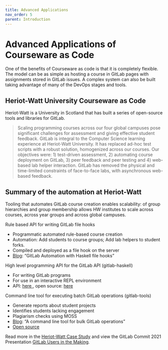 ```yaml
---
title: Advanced Applications
nav_order: 5
parent: Introduction
---
```


# Advanced Applications of Courseware as Code
One of the benefits of Courseware as code is that it is completely flexible. The model can be as simple as hosting a course in GitLab pages with assignments stored in GitLab issues. A complex system can also be built taking advantage of many of the DevOps stages and tools.


## Heriot-Watt University Courseware as Code

Heriot-Watt is a University in Scotland that has built a series of open-source tools and libraries for GitLab.  

>Scaling programming courses across our four global campuses pose significant challenges for assessment and giving effective student feedback. GitLab is integral to the Computer Science learning experience at Heriot-Watt University. It has replaced ad-hoc test scripts with a robust solution, homogenized across our courses.
Our objectives were: 1) test-driven assessment, 2) automating course deployment on GitLab, 3) peer feedback and peer testing and 4) web-based lab helper interaction. GitLab has removed the physical and time-limited constraints of face-to-face labs, with asynchronous web-based feedback.

## Summary of the automation at Heriot-Watt

Tooling that automates GitLab course creation enables scalability: of group hierarchies and group membership allows HW institutes to scale across courses, across year groups and across global campuses.

Rule based API for writing GitLab file hooks
- Programmatic automated rule-based course creation
- Automation: Add students to course groups; Add lab helpers to student forks.
- Compiled and deployed as a file hook on the server
- [Blog](https://www.macs.hw.ac.uk/~rs46/posts/2020-06-06-gitlab-system-hooks.html): “GitLab Automation with Haskell file hooks”


High level programming API for the GitLab API (gitlab-haskell)
- For writing GitLab programs
- For use in an interactive REPL environment
- API: [here ](https://hackage.haskell.org/package/gitlab-haskell), open source: [here](https://gitlab.com/robstewart57/gitlab-haskell)


Command line tool for executing batch GitLab operations (gitlab-tools)
- Generate reports about student projects
- Identifies students lacking engagement
- Plagiarism checks using MOSS
- [Blog](https://www.macs.hw.ac.uk/~rs46/posts/2020-02-01-gitlab-tools.html): “A command line tool for bulk GitLab operations”
- [Open source ](https://gitlab.com/robstewart57/gitlab-tools)

Read more in the [Heriot-Watt Case Study](https://about.gitlab.com/customers/heriot_watt_university/) and view the GitLab Commit 2021 Presentation [GitLab Users in the Making](https://www.youtube.com/watch?v=1y_RbYqPpDg).
